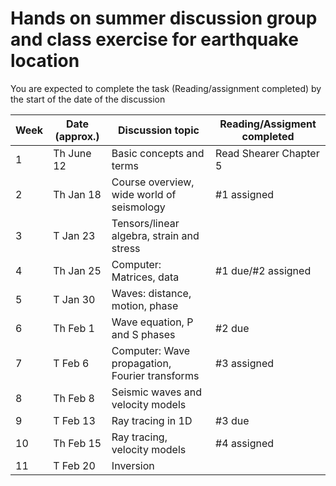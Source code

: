# Hands on summer discussion group and class exercise for earthquake location

You are expected to complete the task (Reading/assignment completed) by the start of the date of the discussion

| Week | Date (approx.) | Discussion topic | Reading/Assigment completed |
| --- | --- | --- | --- |
| 1   | Th June 12 | Basic concepts and terms |  Read Shearer Chapter 5 |
| 2   | Th Jan 18 | Course overview, wide world of seismology | #1 assigned |
| 3   | T Jan 23 | Tensors/linear algebra, strain and stress |     |
| 4   | Th Jan 25 | Computer: Matrices, data | #1 due/#2 assigned |
| 5   | T Jan 30 | Waves: distance, motion, phase |     |
| 6   | Th Feb 1 | Wave equation, P and S phases | #2 due |
| 7   | T Feb 6 | Computer: Wave propagation, Fourier transforms | #3 assigned |
| 8   | Th Feb 8 | Seismic waves and velocity models |     |
| 9   | T Feb 13 | Ray tracing in 1D | #3 due |
| 10  | Th Feb 15 | Ray tracing, velocity models | #4 assigned |
| 11  | T Feb 20 | Inversion |     |
